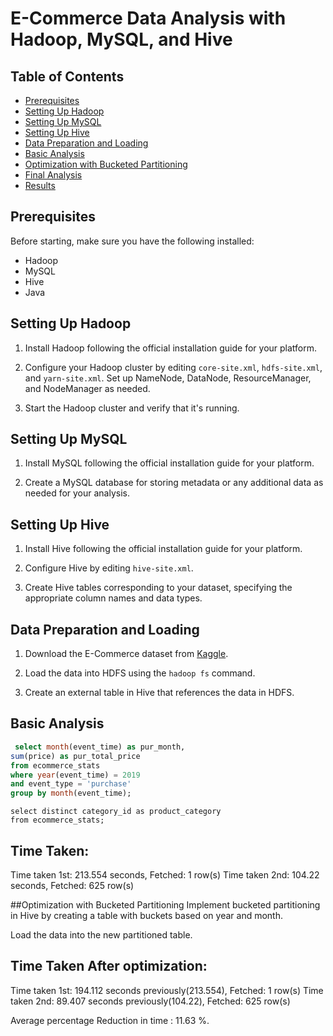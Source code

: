 # E-Commerce Data Analysis with Hadoop, MySQL, and Hive

## Table of Contents
- [Prerequisites](#prerequisites)
- [Setting Up Hadoop](#setting-up-hadoop)
- [Setting Up MySQL](#setting-up-mysql)
- [Setting Up Hive](#setting-up-hive)
- [Data Preparation and Loading](#data-preparation-and-loading)
- [Basic Analysis](#basic-analysis)
- [Optimization with Bucketed Partitioning](#optimization-with-bucketed-partitioning)
- [Final Analysis](#final-analysis)
- [Results](#results)

## Prerequisites

Before starting, make sure you have the following installed:
- Hadoop
- MySQL
- Hive
- Java

## Setting Up Hadoop

1. Install Hadoop following the official installation guide for your platform.

2. Configure your Hadoop cluster by editing `core-site.xml`, `hdfs-site.xml`, and `yarn-site.xml`. Set up NameNode, DataNode, ResourceManager, and NodeManager as needed.

3. Start the Hadoop cluster and verify that it's running.

## Setting Up MySQL

1. Install MySQL following the official installation guide for your platform.

2. Create a MySQL database for storing metadata or any additional data as needed for your analysis.

## Setting Up Hive

1. Install Hive following the official installation guide for your platform.

2. Configure Hive by editing `hive-site.xml`.

3. Create Hive tables corresponding to your dataset, specifying the appropriate column names and data types.

## Data Preparation and Loading

1. Download the E-Commerce dataset from [Kaggle](https://www.kaggle.com/datasets/mkechinov/ecommerce-behavior-data-from-multi-category-store/?select=2019-Oct.csv).

2. Load the data into HDFS using the `hadoop fs` command.

3. Create an external table in Hive that references the data in HDFS.

## Basic Analysis

```sql
 select month(event_time) as pur_month,
sum(price) as pur_total_price
from ecommerce_stats
where year(event_time) = 2019
and event_type = 'purchase'
group by month(event_time);
```
```
select distinct category_id as product_category
from ecommerce_stats;
```
## Time Taken:

Time taken 1st: 213.554 seconds, Fetched: 1 row(s)
Time taken 2nd: 104.22 seconds, Fetched: 625 row(s)


##Optimization with Bucketed Partitioning
Implement bucketed partitioning in Hive by creating a table with buckets based on year and month.

Load the data into the new partitioned table.


## Time Taken After optimization:
Time taken 1st: 194.112 seconds previously(213.554), Fetched: 1 row(s)
Time taken 2nd: 89.407 seconds previously(104.22), Fetched: 625 row(s)

Average percentage Reduction in time : 11.63 %.
